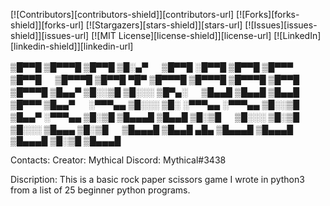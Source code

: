 <!-- PROJECT SHIELDS -->
[![Contributors][contributors-shield]][contributors-url]
[![Forks][forks-shield]][forks-url]
[![Stargazers][stars-shield]][stars-url]
[![Issues][issues-shield]][issues-url]
[![MIT License][license-shield]][license-url]
[![LinkedIn][linkedin-shield]][linkedin-url]

<!-- PROJECT LOGO -->
▒█▀▀█ ▒█▀▀▀█ ▒█▀▀█ ▒█░▄▀ 　 ▒█▀▀█ ░█▀▀█ ▒█▀▀█ ▒█▀▀▀ ▒█▀▀█ 　 ▒█▀▀▀█ ▒█▀▀█ ▀█▀ ▒█▀▀▀█ ▒█▀▀▀█ ▒█▀▀▀█ ▒█▀▀█ ▒█▀▀▀█ 
▒█▄▄▀ ▒█░░▒█ ▒█░░░ ▒█▀▄░ 　 ▒█▄▄█ ▒█▄▄█ ▒█▄▄█ ▒█▀▀▀ ▒█▄▄▀ 　 ░▀▀▀▄▄ ▒█░░░ ▒█░ ░▀▀▀▄▄ ░▀▀▀▄▄ ▒█░░▒█ ▒█▄▄▀ ░▀▀▀▄▄ 
▒█░▒█ ▒█▄▄▄█ ▒█▄▄█ ▒█░▒█ 　 ▒█░░░ ▒█░▒█ ▒█░░░ ▒█▄▄▄ ▒█░▒█ 　 ▒█▄▄▄█ ▒█▄▄█ ▄█▄ ▒█▄▄▄█ ▒█▄▄▄█ ▒█▄▄▄█ ▒█░▒█ ▒█▄▄▄█

Contacts:
Creator: Mythical
Discord: Mythical#3438

Discription:
This is a basic rock paper scissors game I wrote in python3 from a list of 25 beginner python programs.
